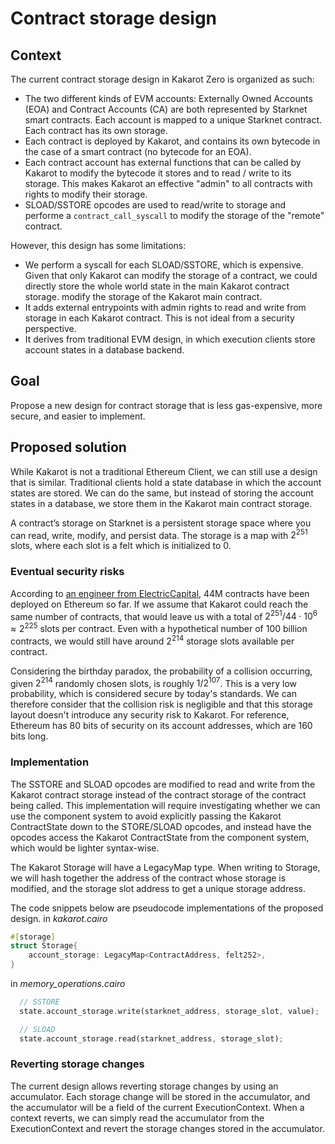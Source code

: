# Contract storage design

## Context

The current contract storage design in Kakarot Zero is organized as such:

- The two different kinds of EVM accounts: Externally Owned Accounts (EOA) and Contract Accounts (CA) are both represented by Starknet smart contracts. Each account is mapped to a unique Starknet contract. Each contract has its own storage.
- Each contract is deployed by Kakarot, and contains its own bytecode in the
  case of a smart contract (no bytecode for an EOA).
- Each contract account has external functions that can be called by Kakarot to
  modify the bytecode it stores and to read / write to its storage. This makes
  Kakarot an effective "admin" to all contracts with rights to modify their
  storage.
- SLOAD/SSTORE opcodes are used to read/write to storage and performe a
  `contract_call_syscall` to modify the storage of the "remote" contract.

However, this design has some limitations:

- We perform a syscall for each SLOAD/SSTORE, which is expensive. Given that
  only Kakarot can modify the storage of a contract, we could directly store the whole world state in the main Kakarot contract storage. 
  modify the storage of the Kakarot main contract.
- It adds external entrypoints with admin rights to read and write from storage
  in each Kakarot contract. This is not ideal from a security perspective.
- It derives from traditional EVM design, in which execution clients store
  account states in a database backend.

## Goal

Propose a new design for contract storage that is less gas-expensive, more
secure, and easier to implement.

## Proposed solution

While Kakarot is not a traditional Ethereum Client, we can still use a design
that is similar. Traditional clients hold a state database in which the account
states are stored. We can do the same, but instead of storing the account states
in a database, we store them in the Kakarot main contract storage.

A contract’s storage on Starknet is a persistent storage space where you can
read, write, modify, and persist data. The storage is a map with $2^{251}$
slots, where each slot is a felt which is initialized to 0.

### Eventual security risks

According to
[an engineer from ElectricCapital](https://twitter.com/n4motto/status/1554853912074522624?s=20),
44M contracts have been deployed on Ethereum so far. If we assume that Kakarot
could reach the same number of contracts, that would leave us with a total of
$2^{251} / 44\cdot10^6 \approx 2^225$ slots per contract. Even with a
hypothetical number of 100 billion contracts, we would still have around
$2^{214}$ storage slots available per contract.

Considering the birthday paradox, the probability of a collision occurring,
given $2^{214}$ randomly chosen slots, is roughly $1/2^{107}$. This is a very
low probability, which is considered secure by today's standards. We can
therefore consider that the collision risk is negligible and that this storage
layout doesn't introduce any security risk to Kakarot. For reference, Ethereum
has 80 bits of security on its account addresses, which are 160 bits long.

### Implementation

The SSTORE and SLOAD opcodes are modified to read and write from the Kakarot
contract storage instead of the contract storage of the contract being called.
This implementation will require investigating whether we can use the component
system to avoid explicitly passing the Kakarot ContractState down to the
STORE/SLOAD opcodes, and instead have the opcodes access the Kakarot
ContractState from the component system, which would be lighter syntax-wise.

The Kakarot Storage will have a LegacyMap type. When writing to Storage, we will
hash together the address of the contract whose storage is modified, and the
storage slot address to get a unique storage address.

The code snippets below are pseudocode implementations of the proposed design.
in _kakarot.cairo_

```rust
#[storage]
struct Storage{
    account_storage: LegacyMap<ContractAddress, felt252>,
}
```

in _memory_operations.cairo_

```rust
  // SSTORE
  state.account_storage.write(starknet_address, storage_slot, value);
```

```rust
  // SLOAD
  state.account_storage.read(starknet_address, storage_slot);
```

### Reverting storage changes

The current design allows reverting storage changes by using an accumulator.
Each storage change will be stored in the accumulator, and the accumulator will
be a field of the current ExecutionContext. When a context reverts, we can
simply read the accumulator from the ExecutionContext and revert the storage
changes stored in the accumulator.
